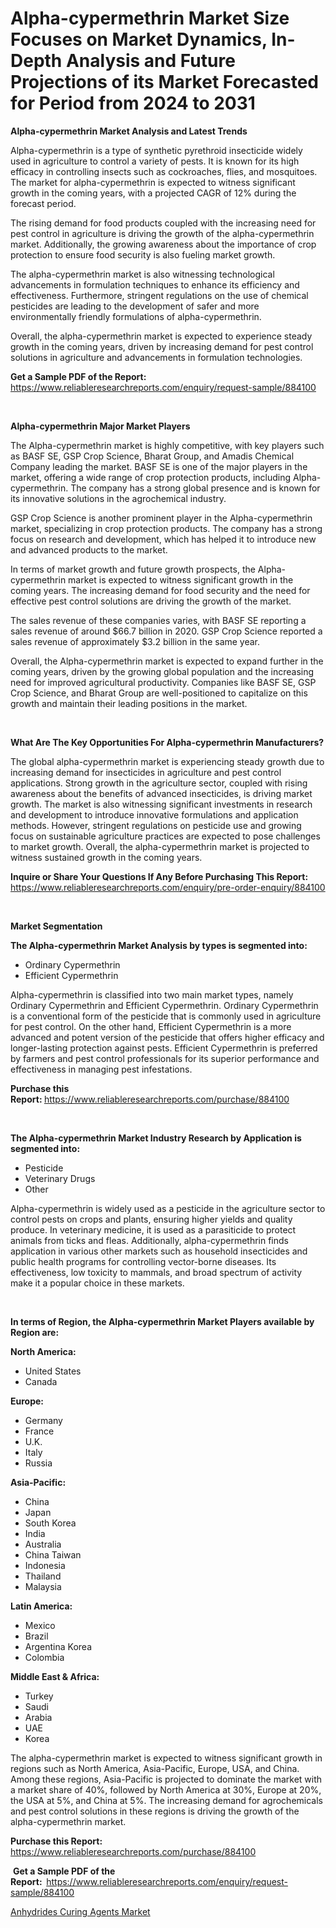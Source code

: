 <p><h1>Alpha-cypermethrin Market Size Focuses on Market Dynamics, In-Depth Analysis and Future Projections of its Market Forecasted for Period from 2024 to 2031</h1></p><p><strong>Alpha-cypermethrin Market Analysis and Latest Trends</strong></p>
<p><p>Alpha-cypermethrin is a type of synthetic pyrethroid insecticide widely used in agriculture to control a variety of pests. It is known for its high efficacy in controlling insects such as cockroaches, flies, and mosquitoes. The market for alpha-cypermethrin is expected to witness significant growth in the coming years, with a projected CAGR of 12% during the forecast period.</p><p>The rising demand for food products coupled with the increasing need for pest control in agriculture is driving the growth of the alpha-cypermethrin market. Additionally, the growing awareness about the importance of crop protection to ensure food security is also fueling market growth. </p><p>The alpha-cypermethrin market is also witnessing technological advancements in formulation techniques to enhance its efficiency and effectiveness. Furthermore, stringent regulations on the use of chemical pesticides are leading to the development of safer and more environmentally friendly formulations of alpha-cypermethrin.</p><p>Overall, the alpha-cypermethrin market is expected to experience steady growth in the coming years, driven by increasing demand for pest control solutions in agriculture and advancements in formulation technologies.</p></p>
<p><strong>Get a Sample PDF of the Report:&nbsp;</strong> <a href="https://www.reliableresearchreports.com/enquiry/request-sample/884100">https://www.reliableresearchreports.com/enquiry/request-sample/884100</a></p>
<p>&nbsp;</p>
<p><strong>Alpha-cypermethrin Major Market Players</strong></p>
<p><p>The Alpha-cypermethrin market is highly competitive, with key players such as BASF SE, GSP Crop Science, Bharat Group, and Amadis Chemical Company leading the market. BASF SE is one of the major players in the market, offering a wide range of crop protection products, including Alpha-cypermethrin. The company has a strong global presence and is known for its innovative solutions in the agrochemical industry.</p><p>GSP Crop Science is another prominent player in the Alpha-cypermethrin market, specializing in crop protection products. The company has a strong focus on research and development, which has helped it to introduce new and advanced products to the market.</p><p>In terms of market growth and future growth prospects, the Alpha-cypermethrin market is expected to witness significant growth in the coming years. The increasing demand for food security and the need for effective pest control solutions are driving the growth of the market.</p><p>The sales revenue of these companies varies, with BASF SE reporting a sales revenue of around $66.7 billion in 2020. GSP Crop Science reported a sales revenue of approximately $3.2 billion in the same year.</p><p>Overall, the Alpha-cypermethrin market is expected to expand further in the coming years, driven by the growing global population and the increasing need for improved agricultural productivity. Companies like BASF SE, GSP Crop Science, and Bharat Group are well-positioned to capitalize on this growth and maintain their leading positions in the market.</p></p>
<p>&nbsp;</p>
<p><strong>What Are The Key Opportunities For Alpha-cypermethrin Manufacturers?</strong></p>
<p><p>The global alpha-cypermethrin market is experiencing steady growth due to increasing demand for insecticides in agriculture and pest control applications. Strong growth in the agriculture sector, coupled with rising awareness about the benefits of advanced insecticides, is driving market growth. The market is also witnessing significant investments in research and development to introduce innovative formulations and application methods. However, stringent regulations on pesticide use and growing focus on sustainable agriculture practices are expected to pose challenges to market growth. Overall, the alpha-cypermethrin market is projected to witness sustained growth in the coming years.</p></p>
<p><strong>Inquire or Share Your Questions If Any Before Purchasing This Report:</strong> <a href="https://www.reliableresearchreports.com/enquiry/pre-order-enquiry/884100">https://www.reliableresearchreports.com/enquiry/pre-order-enquiry/884100</a></p>
<p>&nbsp;</p>
<p><strong>Market Segmentation</strong></p>
<p><strong>The Alpha-cypermethrin Market Analysis by types is segmented into:</strong></p>
<p><ul><li>Ordinary Cypermethrin</li><li>Efficient Cypermethrin</li></ul></p>
<p><p>Alpha-cypermethrin is classified into two main market types, namely Ordinary Cypermethrin and Efficient Cypermethrin. Ordinary Cypermethrin is a conventional form of the pesticide that is commonly used in agriculture for pest control. On the other hand, Efficient Cypermethrin is a more advanced and potent version of the pesticide that offers higher efficacy and longer-lasting protection against pests. Efficient Cypermethrin is preferred by farmers and pest control professionals for its superior performance and effectiveness in managing pest infestations.</p></p>
<p><strong>Purchase this Report:&nbsp;</strong><a href="https://www.reliableresearchreports.com/purchase/884100">https://www.reliableresearchreports.com/purchase/884100</a></p>
<p>&nbsp;</p>
<p><strong>The Alpha-cypermethrin Market Industry Research by Application is segmented into:</strong></p>
<p><ul><li>Pesticide</li><li>Veterinary Drugs</li><li>Other</li></ul></p>
<p><p>Alpha-cypermethrin is widely used as a pesticide in the agriculture sector to control pests on crops and plants, ensuring higher yields and quality produce. In veterinary medicine, it is used as a parasiticide to protect animals from ticks and fleas. Additionally, alpha-cypermethrin finds application in various other markets such as household insecticides and public health programs for controlling vector-borne diseases. Its effectiveness, low toxicity to mammals, and broad spectrum of activity make it a popular choice in these markets.</p></p>
<p>&nbsp;</p>
<p><strong>In terms of Region, the Alpha-cypermethrin Market Players available by Region are:</strong></p>
<p>
    <p> <strong> North America: </strong>
        <ul>
            <li>United States</li>
            <li>Canada</li>
        </ul>
        </p> 
    <p> <strong> Europe: </strong>
        <ul>
            <li>Germany</li>
            <li>France</li>
            <li>U.K.</li>
            <li>Italy</li>
            <li>Russia</li>
        </ul>
        </p> 
    <p> <strong> Asia-Pacific: </strong>
        <ul>
            <li>China</li>
            <li>Japan</li>
            <li>South Korea</li>
            <li>India</li>
            <li>Australia</li>
            <li>China Taiwan</li>
            <li>Indonesia</li>
            <li>Thailand</li>
            <li>Malaysia</li>
        </ul>
        </p> 
    <p> <strong> Latin America: </strong>
        <ul>
            <li>Mexico</li>
            <li>Brazil</li>
            <li>Argentina Korea</li>
            <li>Colombia</li>
        </ul>
        </p> 
    <p> <strong> Middle East & Africa: </strong>
        <ul>
            <li>Turkey</li>
            <li>Saudi</li>
            <li>Arabia</li>
            <li>UAE</li>
            <li>Korea</li>
        </ul>
    </p>
    </p>
<p><p>The alpha-cypermethrin market is expected to witness significant growth in regions such as North America, Asia-Pacific, Europe, USA, and China. Among these regions, Asia-Pacific is projected to dominate the market with a market share of 40%, followed by North America at 30%, Europe at 20%, the USA at 5%, and China at 5%. The increasing demand for agrochemicals and pest control solutions in these regions is driving the growth of the alpha-cypermethrin market.</p></p>
<p><strong>Purchase this Report: </strong><a href="https://www.reliableresearchreports.com/purchase/884100">https://www.reliableresearchreports.com/purchase/884100</a></p>
<p>&nbsp;<strong>Get a Sample PDF of the Report:&nbsp;&nbsp;</strong><a href="https://www.reliableresearchreports.com/enquiry/request-sample/884100">https://www.reliableresearchreports.com/enquiry/request-sample/884100</a></p>
<p><strong></strong></p>
<p><p><a href="https://github.com/Angelnienowdseej3e45z3p8c/Market-Research-Report-List-1/blob/main/anhydrides-curing-agents-market.md">Anhydrides Curing Agents Market</a></p></p>